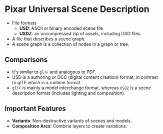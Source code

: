 # Pixar Universal Scene Description

- File formats
    - **USD**: ASCII or binary encoded scene file
    - **USDZ**: an uncompressed zip of assets, including USD files.
- A file that describes a scene graph.
- A scene graph is a collection of nodes in a graph or tree.

## Comparisons

- It's similar to `glTF` and analogous to PDF.
- USD is a authoring or DCC (digital content creation) format, in contrast to glTF which is a runtime format.
- `glTF` is mainly a model interchange format, whereas `USDZ` is a scene description format (includes lighting and composition).

## Important Features

- **Variants**: Non-destructive variants of scenes and models.
- **Composition Arcs**: Combine layers to create variations.